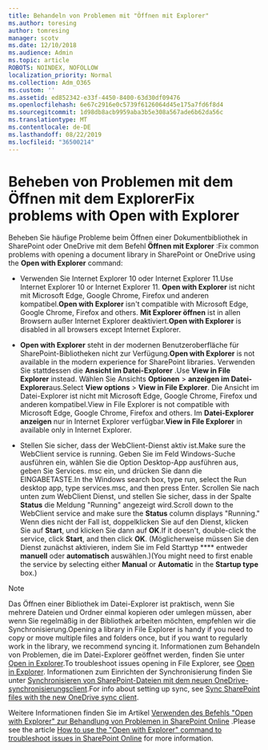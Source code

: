 ```yaml
---
title: Behandeln von Problemen mit "Öffnen mit Explorer"
ms.author: toresing
author: tomresing
manager: scotv
ms.date: 12/10/2018
ms.audience: Admin
ms.topic: article
ROBOTS: NOINDEX, NOFOLLOW
localization_priority: Normal
ms.collection: Adm_O365
ms.custom: ''
ms.assetid: ed852342-e33f-4450-8400-63d30df09476
ms.openlocfilehash: 6e67c2916e0c5739f6126064d45e175a7fd6f8d4
ms.sourcegitcommit: 1d98db8acb9959aba3b5e308a567ade6b62da56c
ms.translationtype: MT
ms.contentlocale: de-DE
ms.lasthandoff: 08/22/2019
ms.locfileid: "36500214"
---
```

# <a name="fix-problems-with-open-with-explorer"></a><span data-ttu-id="859ec-102">Beheben von Problemen mit dem Öffnen mit dem Explorer</span><span class="sxs-lookup"><span data-stu-id="859ec-102">Fix problems with Open with Explorer</span></span>

<span data-ttu-id="859ec-103">Beheben Sie häufige Probleme beim Öffnen einer Dokumentbibliothek in SharePoint oder OneDrive mit dem Befehl **Öffnen mit Explorer** :</span><span class="sxs-lookup"><span data-stu-id="859ec-103">Fix common problems with opening a document library in SharePoint or OneDrive using the **Open with Explorer** command:</span></span> 
  
- <span data-ttu-id="859ec-104">Verwenden Sie Internet Explorer 10 oder Internet Explorer 11.</span><span class="sxs-lookup"><span data-stu-id="859ec-104">Use Internet Explorer 10 or Internet Explorer 11.</span></span> <span data-ttu-id="859ec-105">**Open with Explorer** ist nicht mit Microsoft Edge, Google Chrome, Firefox und anderen kompatibel.</span><span class="sxs-lookup"><span data-stu-id="859ec-105">**Open with Explorer** isn't compatible with Microsoft Edge, Google Chrome, Firefox and others.</span></span> <span data-ttu-id="859ec-106">**Mit Explorer öffnen** ist in allen Browsern außer Internet Explorer deaktiviert.</span><span class="sxs-lookup"><span data-stu-id="859ec-106">**Open with Explorer** is disabled in all browsers except Internet Explorer.</span></span> 
    
- <span data-ttu-id="859ec-107">**Open with Explorer** steht in der modernen Benutzeroberfläche für SharePoint-Bibliotheken nicht zur Verfügung.</span><span class="sxs-lookup"><span data-stu-id="859ec-107">**Open with Explorer** is not available in the modern experience for SharePoint libraries.</span></span> <span data-ttu-id="859ec-108">Verwenden Sie stattdessen die **Ansicht im Datei-Explorer** .</span><span class="sxs-lookup"><span data-stu-id="859ec-108">Use **View in File Explorer** instead.</span></span> <span data-ttu-id="859ec-109">Wählen Sie Ansichts **Optionen** \> **anzeigen im Datei-Explorer**aus.</span><span class="sxs-lookup"><span data-stu-id="859ec-109">Select **View options** \> **View in File Explorer**.</span></span> <span data-ttu-id="859ec-110">Die Ansicht im Datei-Explorer ist nicht mit Microsoft Edge, Google Chrome, Firefox und anderen kompatibel.</span><span class="sxs-lookup"><span data-stu-id="859ec-110">View in File Explorer is not compatible with Microsoft Edge, Google Chrome, Firefox and others.</span></span> <span data-ttu-id="859ec-111">Im **Datei-Explorer anzeigen** nur in Internet Explorer verfügbar.</span><span class="sxs-lookup"><span data-stu-id="859ec-111">**View in File Explorer** in available only in Internet Explorer.</span></span> 
    
- <span data-ttu-id="859ec-112">Stellen Sie sicher, dass der WebClient-Dienst aktiv ist.</span><span class="sxs-lookup"><span data-stu-id="859ec-112">Make sure the WebClient service is running.</span></span> <span data-ttu-id="859ec-113">Geben Sie im Feld Windows-Suche ausführen ein, wählen Sie die Option Desktop-App ausführen aus, geben Sie Services. msc ein, und drücken Sie dann die EINGABETASTE.</span><span class="sxs-lookup"><span data-stu-id="859ec-113">In the Windows search box, type run, select the Run desktop app, type services.msc, and then press Enter.</span></span> <span data-ttu-id="859ec-114">Scrollen Sie nach unten zum WebClient Dienst, und stellen Sie sicher, dass in der Spalte **Status** die Meldung "Running" angezeigt wird.</span><span class="sxs-lookup"><span data-stu-id="859ec-114">Scroll down to the WebClient service and make sure the **Status** column displays "Running."</span></span> <span data-ttu-id="859ec-115">Wenn dies nicht der Fall ist, doppelklicken Sie auf den Dienst, klicken Sie auf **Start**, und klicken Sie dann auf **OK**.</span><span class="sxs-lookup"><span data-stu-id="859ec-115">If it doesn't, double-click the service, click **Start**, and then click **OK**.</span></span> <span data-ttu-id="859ec-116">(Möglicherweise müssen Sie den Dienst zunächst aktivieren, indem Sie im Feld Starttyp \*\*\*\* entweder **manuell** oder **automatisch** auswählen.)</span><span class="sxs-lookup"><span data-stu-id="859ec-116">(You might need to first enable the service by selecting either **Manual** or **Automatic** in the **Startup type** box.)</span></span> 
    
> [!NOTE]
> <span data-ttu-id="859ec-117">Das Öffnen einer Bibliothek im Datei-Explorer ist praktisch, wenn Sie mehrere Dateien und Ordner einmal kopieren oder umlegen müssen, aber wenn Sie regelmäßig in der Bibliothek arbeiten möchten, empfehlen wir die Synchronisierung.</span><span class="sxs-lookup"><span data-stu-id="859ec-117">Opening a library in File Explorer is handy if you need to copy or move multiple files and folders once, but if you want to regularly work in the library, we recommend syncing it.</span></span> <span data-ttu-id="859ec-118">Informationen zum Behandeln von Problemen, die im Datei-Explorer geöffnet werden, finden Sie unter [Open in Explorer](https://go.microsoft.com/fwlink/?linkid=871665).</span><span class="sxs-lookup"><span data-stu-id="859ec-118">To troubleshoot issues opening in File Explorer, see [Open in Explorer](https://go.microsoft.com/fwlink/?linkid=871665).</span></span> <span data-ttu-id="859ec-119">Informationen zum Einrichten der Synchronisierung finden Sie unter [Synchronisieren von SharePoint-Dateien mit dem neuen OneDrive-synchronisierungsclient](https://go.microsoft.com/fwlink/?linkid=871666).</span><span class="sxs-lookup"><span data-stu-id="859ec-119">For info about setting up sync, see [Sync SharePoint files with the new OneDrive sync client](https://go.microsoft.com/fwlink/?linkid=871666).</span></span>
  
<span data-ttu-id="859ec-120">Weitere Informationen finden Sie im Artikel [Verwenden des Befehls "Open with Explorer" zur Behandlung von Problemen in SharePoint Online](https://support.office.com/article/How-to-use-the-Open-with-Explorer-command-to-troubleshoot-issues-in-SharePoint-Online-87155331-0c92-4224-a4c1-da5c21c4ade4) .</span><span class="sxs-lookup"><span data-stu-id="859ec-120">Please see the article [How to use the "Open with Explorer" command to troubleshoot issues in SharePoint Online](https://support.office.com/article/How-to-use-the-Open-with-Explorer-command-to-troubleshoot-issues-in-SharePoint-Online-87155331-0c92-4224-a4c1-da5c21c4ade4) for more information.</span></span> 
  

